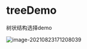 # treeDemo
树状结构选择demo

![image-20210823171208039](../../source/images/README/image-20210823171208039.png)